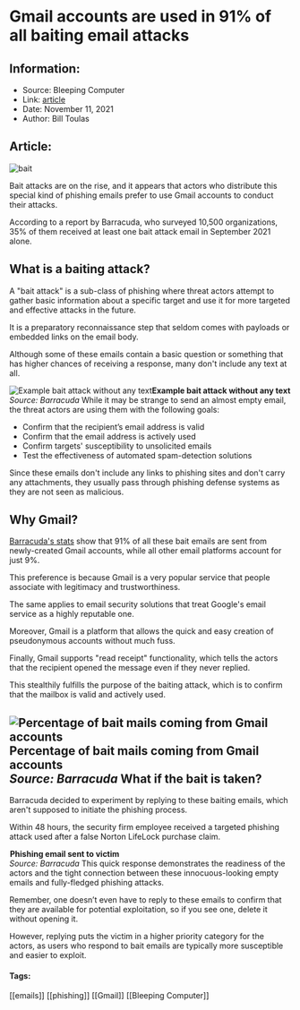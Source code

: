 # Gmail accounts are used in 91% of all baiting email attacks
### 

## Information:
+ Source: Bleeping Computer
+ Link: [article](https://www.bleepingcomputer.com/news/security/gmail-accounts-are-used-in-91-percent-of-all-baiting-email-attacks/)
+ Date: November 11, 2021
+ Author: Bill Toulas


## Article:
![bait](https://www.bleepstatic.com/content/hl-images/2021/11/10/bait.jpg?rand=964794032)


Bait attacks are on the rise, and it appears that actors who distribute this special kind of phishing emails prefer to use Gmail accounts to conduct their attacks.


According to a report by Barracuda, who surveyed 10,500 organizations, 35% of them received at least one bait attack email in September 2021 alone.


What is a baiting attack?
-------------------------


A "bait attack" is a sub-class of phishing where threat actors attempt to gather basic information about a specific target and use it for more targeted and effective attacks in the future.


It is a preparatory reconnaissance step that seldom comes with payloads or embedded links on the email body.


Although some of these emails contain a basic question or something that has higher chances of receiving a response, many don't include any text at all.



![Example bait attack without any text](https://www.bleepstatic.com/images/news/security/example-bait-attack.png)**Example bait attack without any text**  
*Source: Barracuda*
While it may be strange to send an almost empty email, the threat actors are using them with the following goals:


* Confirm that the recipient’s email address is valid
* Confirm that the email address is actively used
* Confirm targets' susceptibility to unsolicited emails
* Test the effectiveness of automated spam-detection solutions


Since these emails don't include any links to phishing sites and don't carry any attachments, they usually pass through phishing defense systems as they are not seen as malicious.


Why Gmail?
----------


[Barracuda's stats](https://blog.barracuda.com/2021/11/10/threat-spotlight-bait-attacks/) show that 91% of all these bait emails are sent from newly-created Gmail accounts, while all other email platforms account for just 9%.


This preference is because Gmail is a very popular service that people associate with legitimacy and trustworthiness.


The same applies to email security solutions that treat Google's email service as a highly reputable one.


Moreover, Gmail is a platform that allows the quick and easy creation of pseudonymous accounts without much fuss.


Finally, Gmail supports "read receipt" functionality, which tells the actors that the recipient opened the message even if they never replied.


This stealthily fulfills the purpose of the baiting attack, which is to confirm that the mailbox is valid and actively used.



![Percentage of bait mails coming from Gmail accounts](https://www.bleepstatic.com/images/news/u/1220909/Phishing/bait-attacks.jpg)**Percentage of bait mails coming from Gmail accounts**  
*Source: Barracuda*
What if the bait is taken?
--------------------------


Barracuda decided to experiment by replying to these baiting emails, which aren't supposed to initiate the phishing process.


Within 48 hours, the security firm employee received a targeted phishing attack used after a false Norton LifeLock purchase claim.



![Phishing email sent to victim](data:image/gif;base64,R0lGODlhAQABAAAAACH5BAEKAAEALAAAAAABAAEAAAICTAEAOw==)**Phishing email sent to victim**  
*Source: Barracuda*
This quick response demonstrates the readiness of the actors and the tight connection between these innocuous-looking empty emails and fully-fledged phishing attacks.


Remember, one doesn’t even have to reply to these emails to confirm that they are available for potential exploitation, so if you see one, delete it without opening it.


However, replying puts the victim in a higher priority category for the actors, as users who respond to bait emails are typically more susceptible and easier to exploit.




#### Tags:
[[emails]] [[phishing]] [[Gmail]] [[Bleeping Computer]]
